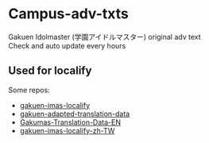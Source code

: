 # Campus-adv-txts
 Gakuen Idolmaster (学園アイドルマスター) original adv text  
 Check and auto update every hours

## Used for localify
Some repos:
- [gakuen-imas-localify](https://github.com/chinosk6/gakuen-imas-localify)
- [gakuen-adapted-translation-data](https://github.com/imas-tools/gakuen-adapted-translation-data)
- [Gakumas-Translation-Data-EN](https://github.com/NatsumeLS/Gakumas-Translation-Data-EN)
- [gakuen-imas-localify-zh-TW](https://github.com/yotv2000tw/gakuen-imas-localify-zh-TW)
